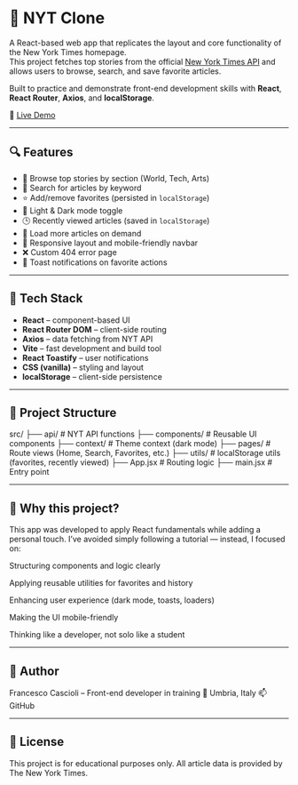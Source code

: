 # 📰 NYT Clone

A React-based web app that replicates the layout and core functionality of the New York Times homepage.  
This project fetches top stories from the official [New York Times API](https://developer.nytimes.com/) and allows users to browse, search, and save favorite articles.

Built to practice and demonstrate front-end development skills with **React**, **React Router**, **Axios**, and **localStorage**.

🔗 [Live Demo](https://francesco-cascioli.github.io/NYT-clone/)

---

## 🔍 Features

- 📰 Browse top stories by section (World, Tech, Arts)
- 🔎 Search for articles by keyword
- ⭐ Add/remove favorites (persisted in `localStorage`)
- 🌙 Light & Dark mode toggle
- 🕒 Recently viewed articles (saved in `localStorage`)
- 🔄 Load more articles on demand
- 📱 Responsive layout and mobile-friendly navbar
- ❌ Custom 404 error page
- 🔔 Toast notifications on favorite actions

---

## 🧱 Tech Stack

- **React** – component-based UI
- **React Router DOM** – client-side routing
- **Axios** – data fetching from NYT API
- **Vite** – fast development and build tool
- **React Toastify** – user notifications
- **CSS (vanilla)** – styling and layout
- **localStorage** – client-side persistence

---

## 📁 Project Structure

src/
├── api/               # NYT API functions
├── components/        # Reusable UI components
├── context/           # Theme context (dark mode)
├── pages/             # Route views (Home, Search, Favorites, etc.)
├── utils/             # localStorage utils (favorites, recently viewed)
├── App.jsx            # Routing logic
├── main.jsx           # Entry point

---

## 🤔 Why this project?

This app was developed to apply React fundamentals while adding a personal touch.
I’ve avoided simply following a tutorial — instead, I focused on:

Structuring components and logic clearly

Applying reusable utilities for favorites and history

Enhancing user experience (dark mode, toasts, loaders)

Making the UI mobile-friendly

Thinking like a developer, not solo like a student

---

## 👤 Author

Francesco Cascioli – Front-end developer in training
📍 Umbria, Italy
📫 GitHub

---

## 📄 License

This project is for educational purposes only.
All article data is provided by The New York Times.

